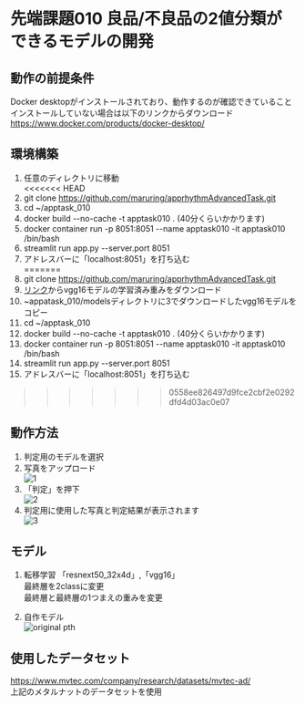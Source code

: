 # 先端課題010 良品/不良品の2値分類ができるモデルの開発  
## 動作の前提条件
Docker desktopがインストールされており、動作するのが確認できていること  
インストールしていない場合は以下のリンクからダウンロード  
https://www.docker.com/products/docker-desktop/  

## 環境構築
1. 任意のディレクトリに移動  
<<<<<<< HEAD
2. git clone https://github.com/maruring/apprhythmAdvancedTask.git  
3. cd ~/apptask_010
4. docker build --no-cache -t apptask010 . (40分くらいかかります)  
5. docker container run -p 8051:8051 --name apptask010 -it apptask010 /bin/bash
6. streamlit run app.py --server.port 8051
7. アドレスバーに「localhost:8051」を打ち込む  
=======
2. git clone https://github.com/maruring/apprhythmAdvancedTask.git
3. [リンク](https://drive.google.com/file/d/1O7TM-bA0x_2dQ9OxGzgVO271jg2bWQ40/view?usp=sharing)からvgg16モデルの学習済み重みをダウンロード
4. ~appatask_010/modelsディレクトリに3でダウンロードしたvgg16モデルをコピー
5. cd ~/apptask_010
6. docker build --no-cache -t apptask010 . (40分くらいかかります)  
7. docker container run -p 8051:8051 --name apptask010 -it apptask010 /bin/bash
8. streamlit run app.py --server.port 8051
9. アドレスバーに「localhost:8051」を打ち込む  
>>>>>>> 0558ee826497d9fce2cbf2e0292dfd4d03ac0e07

## 動作方法  
1. 判定用のモデルを選択  
2. 写真をアップロード  
![1](https://user-images.githubusercontent.com/58333988/177221770-306a1698-caa6-42a7-8c5e-a83c4e3f0ca8.PNG)  
3. 「判定」を押下  
![2](https://user-images.githubusercontent.com/58333988/177221803-409657a6-3663-445f-a104-8fdf402b58a4.PNG)  
4. 判定用に使用した写真と判定結果が表示されます  
![3](https://user-images.githubusercontent.com/58333988/177221822-d11a67d9-a168-4fa3-895e-4de830a041d1.PNG)  


## モデル
1. 転移学習
「resnext50_32x4d」,「vgg16」  
最終層を2classに変更  
最終層と最終層の1つまえの重みを変更  

2. 自作モデル  
![original pth](https://user-images.githubusercontent.com/58333988/177040515-bb89db95-18d3-4021-aa9c-a8af897c01eb.png)

## 使用したデータセット  
https://www.mvtec.com/company/research/datasets/mvtec-ad/  
上記のメタルナットのデータセットを使用

